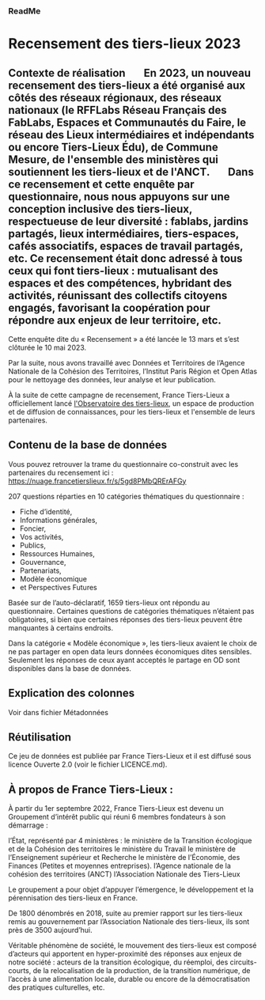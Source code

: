 ﻿
### **ReadMe**
# **Recensement des tiers-lieux 2023**

**Contexte de réalisation** 
`	`En 2023, un nouveau recensement des tiers-lieux a été organisé aux côtés des réseaux régionaux, des réseaux nationaux (le RFFLabs Réseau Français des FabLabs, Espaces et Communautés du Faire, le réseau des Lieux intermédiaires et indépendants ou encore Tiers-Lieux Édu), de Commune Mesure, de l'ensemble des ministères qui soutiennent les tiers-lieux et de l'ANCT. 
`	`Dans ce recensement et cette enquête par questionnaire, nous nous appuyons sur une conception inclusive des tiers-lieux, respectueuse de leur diversité : fablabs, jardins partagés, lieux intermédiaires, tiers-espaces, cafés associatifs, espaces de travail partagés, etc. Ce recensement était donc adressé à tous ceux qui font tiers-lieux : mutualisant des espaces et des compétences, hybridant des activités, réunissant des collectifs citoyens engagés, favorisant la coopération pour répondre aux enjeux de leur territoire, etc. 
----------------------------------------------------------------------------------------------------------------------------------------------------------------------------------------------------------------------------------------------------------------------------------------------------------------------------------------------------------------------------------------------------------------------------------------------------------------------------------------------------------------------------------------------------
Cette enquête dite du « Recensement » a été lancée le 13 mars et s’est clôturée le 10 mai 2023. 

Par la suite, nous avons travaillé avec Données et Territoires de l’Agence Nationale de la Cohésion des Territoires, l’Institut Paris Région et Open Atlas pour le nettoyage des données, leur analyse et leur publication.

À la suite de cette campagne de recensement, France Tiers-Lieux a officiellement lancé [l'Observatoire des tiers-lieux](https://observatoire.francetierslieux.fr/ "https://observatoire.francetierslieux.fr/"), un espace de production et de diffusion de connaissances, pour les tiers-lieux et l'ensemble de leurs partenaires.

## **Contenu de la base de données**
Vous pouvez retrouver la trame du questionnaire co-construit avec les partenaires du recensement ici : <https://nuage.francetierslieux.fr/s/5gd8PMbQRErAFGy> 

207 questions réparties en 10 catégories thématiques du questionnaire : 

- Fiche d’identité, 
- Informations générales, 
- Foncier, 
- Vos activités, 
- Publics, 
- Ressources Humaines, 
- Gouvernance, 
- Partenariats, 
- Modèle économique 
- et Perspectives Futures

Basée sur de l’auto-déclaratif, 1659 tiers-lieux ont répondu au questionnaire. Certaines questions de catégories thématiques n’étaient pas obligatoires, si bien que certaines réponses des tiers-lieux peuvent être manquantes à certains endroits.

Dans la catégorie « Modèle économique », les tiers-lieux avaient le choix de ne pas partager en open data leurs données économiques dites sensibles. Seulement les réponses de ceux ayant acceptés le partage en OD sont disponibles dans la base de données.
## **Explication des colonnes**
Voir dans fichier Métadonnées
## **Réutilisation**
Ce jeu de données est publiée par France Tiers-Lieux et il est diffusé sous licence Ouverte 2.0 (voir le fichier LICENCE.md).

## **À propos de France Tiers-Lieux :**
À partir du 1er septembre 2022, France Tiers-Lieux est devenu un Groupement d’intérêt public qui réuni 6 membres fondateurs à son démarrage :

l’État, représenté par 4 ministères :
le ministère de la Transition écologique et de la Cohésion des territoires
le ministère du Travail
le ministère de l’Enseignement supérieur et Recherche
le ministère de l’Économie, des Finances (Petites et moyennes entreprises).
l’Agence nationale de la cohésion des territoires (ANCT)
l’Association Nationale des Tiers-Lieux

Le groupement a pour objet d’appuyer l’émergence, le développement et la pérennisation des tiers-lieux en France.

De 1800 dénombrés en 2018, suite au premier rapport sur les tiers-lieux remis au gouvernement par l’Association Nationale des tiers-lieux, ils sont près de 3500 aujourd’hui.

Véritable phénomène de société, le mouvement des tiers-lieux est composé d’acteurs qui apportent en hyper-proximité des réponses aux enjeux de notre société : acteurs de la transition écologique, du réemploi, des circuits-courts, de la relocalisation de la production, de la transition numérique, de l’accès à une alimentation locale, durable ou encore de la démocratisation des pratiques culturelles, etc.

